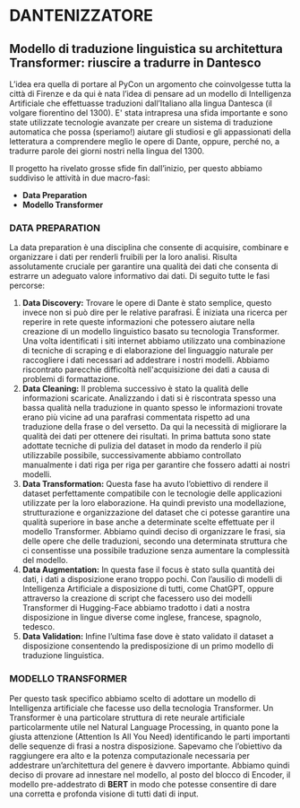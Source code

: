 # DANTENIZZATORE

## Modello di traduzione linguistica su architettura Transformer: riuscire a tradurre in Dantesco 

L’idea era quella di portare al PyCon un argomento che coinvolgesse tutta la città di Firenze e da qui è nata l’idea di pensare ad un modello di Intelligenza Artificiale che effettuasse traduzioni dall’Italiano alla lingua Dantesca (il volgare fiorentino del 1300). E' stata intrapresa una sfida importante e sono state utilizzate tecnologie avanzate per creare un sistema di traduzione automatica che possa (speriamo!) aiutare gli studiosi e gli appassionati della letteratura a comprendere meglio le opere di Dante, oppure, perché no, a tradurre parole dei giorni nostri nella lingua del 1300.

Il progetto ha rivelato grosse sfide fin dall’inizio, per questo abbiamo suddiviso le attività in due macro-fasi:
  - <b>Data Preparation</b>
  - <b>Modello Transformer</b>

### DATA PREPARATION

La data preparation è una disciplina che consente di acquisire, combinare e organizzare i dati per renderli fruibili per la loro analisi. Risulta assolutamente cruciale per garantire una qualità dei dati che consenta di estrarre un adeguato valore informativo dai dati. Di seguito tutte le fasi percorse:
1.	<b>Data Discovery:</b>
Trovare le opere di Dante è stato semplice, questo invece non si può dire per le relative parafrasi. È iniziata una ricerca per reperire in rete queste informazioni che potessero aiutare nella creazione di un modello linguistico basato su tecnologia Transformer. Una volta identificati i siti internet abbiamo utilizzato una combinazione di tecniche di scraping e di elaborazione del linguaggio naturale per raccogliere i dati necessari ad addestrare i nostri modelli. Abbiamo riscontrato parecchie difficoltà nell'acquisizione dei dati a causa di problemi di formattazione.
2.	<b>Data Cleaning:</b>
Il problema successivo è stato la qualità delle informazioni scaricate. Analizzando i dati si è riscontrata spesso una bassa qualità nella traduzione in quanto spesso le informazioni trovate erano più vicine ad una parafrasi commentata rispetto ad una traduzione della frase o del versetto. Da qui la necessità di migliorare la qualità dei dati per ottenere dei risultati. In prima battuta sono state adottate tecniche di pulizia del dataset in modo da renderlo il più utilizzabile possibile, successivamente abbiamo controllato manualmente i dati riga per riga per garantire che fossero adatti ai nostri modelli.
3.	<b>Data Transformation:</b>
Questa fase ha avuto l’obiettivo di rendere il dataset perfettamente compatibile con le tecnologie delle applicazioni utilizzate per la loro elaborazione. Ha quindi previsto una modellazione, strutturazione e organizzazione del dataset che ci potesse garantire una qualità superiore in base anche a determinate scelte effettuate per il modello Transformer. Abbiamo quindi deciso di organizzare le frasi, sia delle opere che delle traduzioni, secondo una determinata struttura che ci consentisse una possibile traduzione senza aumentare la complessità del modello.
4.	<b>Data Augmentation:</b>
In questa fase il focus è stato sulla quantità dei dati, i dati a disposizione erano troppo pochi. Con l’ausilio di modelli di Intelligenza Artificiale a disposizione di tutti, come ChatGPT, oppure attraverso la creazione di script che facessero uso dei modelli Transformer di Hugging-Face abbiamo tradotto i dati a nostra disposizione in lingue diverse come inglese, francese, spagnolo, tedesco.
5.	<b>Data Validation:</b>
Infine l’ultima fase dove è stato validato il dataset a disposizione consentendo la predisposizione di un primo modello di traduzione linguistica.

### <b>MODELLO TRANSFORMER</b>

Per questo task specifico abbiamo scelto di adottare un modello di Intelligenza artificiale che facesse uso della tecnologia Transformer. Un Transformer è una particolare struttura di rete neurale artificiale particolarmente utile nel Natural Language Processing, in quanto pone la giusta attenzione (Attention Is All You Need) identificando le parti importanti delle sequenze di frasi a nostra disposizione. 
Sapevamo che l’obiettivo da raggiungere era alto e la potenza computazionale necessaria per addestrare un’architettura del genere è davvero importante. Abbiamo quindi deciso di provare ad innestare nel modello, al posto del blocco di Encoder, il modello pre-addestrato di <b>BERT</b> in modo che potesse consentire di dare una corretta e profonda visione di tutti dati di input. 
